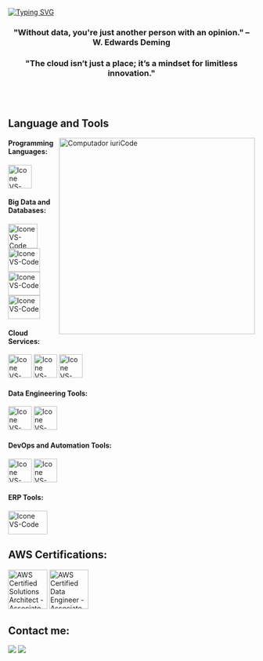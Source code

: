 [![Typing SVG](https://readme-typing-svg.herokuapp.com?color=FF0000&size=35&center=true&vCenter=true&width=1000&lines=Welcome+to+my+GitHub+profile!;My+name+is+Syam+Sundar+Yamala)](https://git.io/typing-svg)

<h3 align="center">"Without data, you're just another person with an opinion." – W. Edwards Deming</h3>

<h3 align="center">"The cloud isn’t just a place; it’s a mindset for limitless innovation."</h3>

<br>

<br>

## Language and Tools

<img src="https://raw.githubusercontent.com/MicaelliMedeiros/micaellimedeiros/master/image/computer-illustration.png" min-width="400px" max-width="400px" width="400px" align="right" alt="Computador iuriCode">

#### Programming Languages:
  [<img height="48px" width="48px" alt="Icone VS-Code" src="https://upload.wikimedia.org/wikipedia/commons/c/c3/Python-logo-notext.svg"/>](https://developer.mozilla.org/en-US/docs/Web/HTML)
  


#### Big Data and Databases:
  [<img height="50px" width="60px" alt="Icone VS-Code" src="https://upload.wikimedia.org/wikipedia/commons/thumb/f/f3/Apache_Spark_logo.svg/1024px-Apache_Spark_logo.svg.png?20210416091439"/>](https://sass-lang.com/)
  [<img height="48px" width="65px" alt="Icone VS-Code" src="https://spark.apache.org/images/delta-lake-logo.png"/>](https://www.mysql.com/)
  [<img height="48px" width="65px" alt="Icone VS-Code" src="https://e7.pngegg.com/pngimages/880/426/png-clipart-azure-data-lake-microsoft-azure-sql-database-big-data-data-lake-angle-logo-thumbnail.png"/>](https://www.mysql.com/)
  [<img height="48px" width="65px" alt="Icone VS-Code" src="https://e7.pngegg.com/pngimages/645/480/png-clipart-data-warehouse-computer-icons-graphics-data-warehouse-building-blue-angle.png"/>](https://www.mysql.com/)
#### Cloud Services:

  [<img height="48px" width="48px" alt="Icone VS-Code" src="https://skillicons.dev/icons?i=aws"/>](https://www.aws.com/)
  [<img height="48px" width="48px" alt="Icone VS-Code" src="https://skillicons.dev/icons?i=azure"/>](https://www.azure.com/)
  [<img height="48px" width="48px" alt="Icone VS-Code" src="https://asset.brandfetch.io/idSUrLOWbH/idQeSz8UHv.svg?updated=1668081624532"/>](https://databricks.com/)
  

#### Data Engineering Tools:
[<img height="48px" width="48px" alt="Icone VS-Code" src="https://logosandtypes.com/wp-content/uploads/2020/07/kafka.svg"/>](https://www.kafka.com/)
[<img height="48px" width="48px" alt="Icone VS-Code" src="https://www.svgrepo.com/show/353380/airflow.svg"/>](https://www.airflow.com/)

#### DevOps and Automation Tools:
[<img height="48px" width="48px" alt="Icone VS-Code" src="https://skillicons.dev/icons?i=github"/>](https://github.com/)
[<img height="48px" width="48px" alt="Icone VS-Code" src="https://www.svgrepo.com/show/349342/docker.svg"/>](https://www.docker.com/)


#### ERP Tools:
[<img height="48px" width="80px" alt="Icone VS-Code" src="https://upload.wikimedia.org/wikipedia/commons/thumb/5/59/SAP_2011_logo.svg/455px-SAP_2011_logo.svg.png?20230905220744"/>](https://www.kafka.com/)


## AWS Certifications:
[<img height="80px" width="80px" alt="AWS Certified Solutions Architect - Associate Icon" src="https://images.credly.com/images/0e284c3f-5164-4b21-8660-0d84737941bc/image.png"/>](https://aws.amazon.com/certification/certified-solutions-architect-associate/)
[<img height="80px" width="80px" alt="AWS Certified Data Engineer - Associate Icon" src="https://d1.awsstatic.com/certification/badges/AWS-Certified-Data-Engineer-Associate_badge_300x300.a231ff0ff32a28adf061d3f7fa36564964b4a4b5.png"/>](https://aws.amazon.com/certification/certified-data-analytics-specialty/)  





## Contact me:
<div>
<a href = "mailto: syamsundar.yamala@mail.com"><img loading="lazy" src="https://img.shields.io/badge/Gmail-D14836?style=for-the-badge&logo=gmail&logoColor=white" target="_blank"></a>
<a href="https://www.linkedin.com/in/syamsundaryamala" target="_blank"><img loading="lazy" src="https://img.shields.io/badge/-LinkedIn-%230077B5?style=for-the-badge&logo=linkedin&logoColor=white" target="_blank"></a>   
</div>



